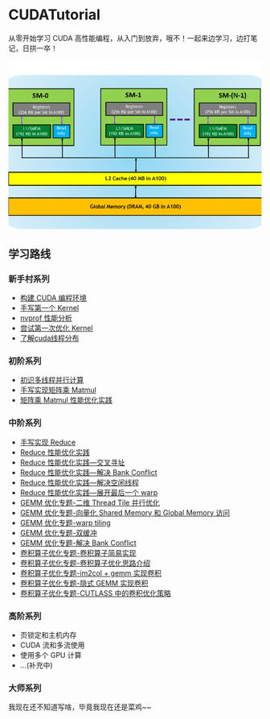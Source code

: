 # CUDATutorial

从零开始学习 CUDA 高性能编程，从入门到放弃，哦不！一起来边学习，边打笔记，日拱一卒！

![memory-hierarcy](./img/memory-hierarchy-in-gpus.png)

## 学习路线

### 新手村系列

+ [构建 CUDA 编程环境](/build_dev_env)
+ [手写第一个 Kernel](/first_kernel)
+ [nvprof 性能分析](/nvprof_usage)
+ [尝试第一次优化 Kernel](/first_refine_kernel)
+ [了解cuda线程分布](/what_my_id)


### 初阶系列

+ [初识多线程并行计算](/intro_parallel)
+ [手写实现矩阵乘 Matmul](/impl_matmul)
+ [矩阵乘 Matmul 性能优化实践](/optimize_matmul)

### 中阶系列

+ [手写实现 Reduce](/impl_reduce)
+ [Reduce 性能优化实践](/optimize_reduce)
+ [Reduce 性能优化实践—交叉寻址](/optimize_reduce/interleaved_addressing)
+ [Reduce 性能优化实践—解决 Bank Conflict](/optimize_reduce/bank_conflict)
+ [Reduce 性能优化实践—解决空闲线程](/optimize_reduce/idle_threads_free)
+ [Reduce 性能优化实践—展开最后一个 warp](/optimize_reduce/unroll)
+ [GEMM 优化专题-二维 Thread Tile 并行优化](/gemm_optimize/2dtiled)
+ [GEMM 优化专题-向量化 Shared Memory 和 Global Memory 访问](/gemm_optimize/vectorize_smem_and_gmem_accesses)
+ [GEMM 优化专题-warp tiling](/gemm_optimize/warptiling)
+ [GEMM 优化专题-双缓冲](/gemm_optimize/double_buffer)
+ [GEMM 优化专题-解决 Bank Conflict](/gemm_optimize/bank_conflicts)
+ [卷积算子优化专题-卷积算子简易实现](/convolution/naive_conv)
+ [卷积算子优化专题-卷积算子优化思路介绍](/convolution/intro_conv_optimize)
+ [卷积算子优化专题-im2col + gemm 实现卷积](/convolution/im2col_conv)
+ [卷积算子优化专题-隐式 GEMM 实现卷积](/convolution/implicit_gemm)
+ [卷积算子优化专题-CUTLASS 中的卷积优化策略](/convolution/cutlass_conv)




### 高阶系列

+ 页锁定和主机内存
+ CUDA 流和多流使用
+ 使用多个 GPU 计算
+ ...(补充中)

### 大师系列

我现在还不知道写啥，毕竟我现在还是菜鸡~~
